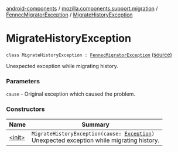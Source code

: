 [android-components](../../../index.md) / [mozilla.components.support.migration](../../index.md) / [FennecMigratorException](../index.md) / [MigrateHistoryException](./index.md)

# MigrateHistoryException

`class MigrateHistoryException : `[`FennecMigratorException`](../index.md) [(source)](https://github.com/mozilla-mobile/android-components/blob/master/components/support/migration/src/main/java/mozilla/components/support/migration/FennecMigrator.kt#L100)

Unexpected exception while migrating history.

### Parameters

`cause` - Original exception which caused the problem.

### Constructors

| Name | Summary |
|---|---|
| [&lt;init&gt;](-init-.md) | `MigrateHistoryException(cause: `[`Exception`](https://developer.android.com/reference/java/lang/Exception.html)`)`<br>Unexpected exception while migrating history. |
